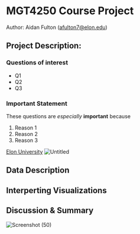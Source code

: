 # MGT4250 Course Project
Author: Aidan Fulton (afulton7@elon.edu)

## Project Description: 
### Questions of interest
- Q1
- Q2
- Q3
### Important Statement
These questions are *especially* **important** because
1. Reason 1
2. Reason 2
3. Reason 3

[Elon University](https://www.elon.edu)
![Untitled](https://github.com/afu1t/mgt4250sping2024/assets/168783406/116a8a0c-f796-43ee-8ced-96f2dad113fb)

## Data Description
## Interperting Visualizations
## Discussion & Summary
![Screenshot (50)](https://github.com/afu1t/mgt4250sping2024/assets/168783406/4a09cb7e-64c8-46b7-aab3-240b51d914a9)
